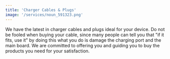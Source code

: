 ```yaml
---
title: 'Charger Cables & Plugs'
image: '/services/noun_591323.png'
---
```


We have the latest in charger cables and plugs ideal for your device. Do not be fooled when buying your cable, since many people can tell you that "if it fits, use it" by doing this what you do is damage the charging port and the main board.
We are committed to offering you and guiding you to buy the products you need for your satisfaction.
